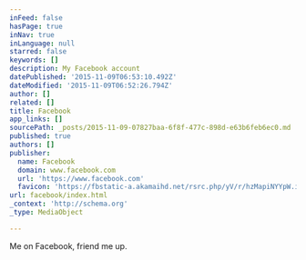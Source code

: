 ```yaml
---
inFeed: false
hasPage: true
inNav: true
inLanguage: null
starred: false
keywords: []
description: My Facebook account
datePublished: '2015-11-09T06:53:10.492Z'
dateModified: '2015-11-09T06:52:26.794Z'
author: []
related: []
title: Facebook
app_links: []
sourcePath: _posts/2015-11-09-07827baa-6f8f-477c-898d-e63b6feb6ec0.md
published: true
authors: []
publisher:
  name: Facebook
  domain: www.facebook.com
  url: 'https://www.facebook.com'
  favicon: 'https://fbstatic-a.akamaihd.net/rsrc.php/yV/r/hzMapiNYYpW.ico'
url: facebook/index.html
_context: 'http://schema.org'
_type: MediaObject

---
```

Me on Facebook, friend me up.